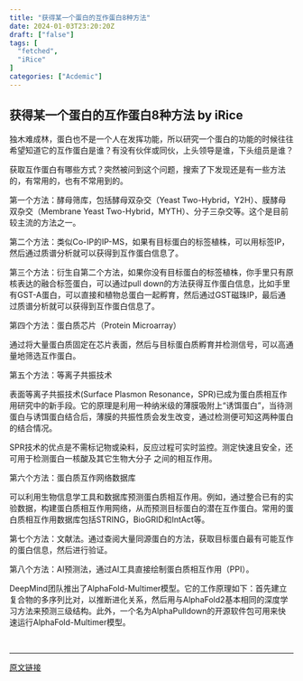 ```yaml
---
title: "获得某一个蛋白的互作蛋白8种方法"
date: 2024-01-03T23:20:20Z
draft: ["false"]
tags: [
  "fetched",
  "iRice"
]
categories: ["Acdemic"]
---
```

获得某一个蛋白的互作蛋白8种方法 by iRice
------
<div><p><ne-clipboard source="https%3A%2F%2Fwww.yuque.com%2Fyuqueyonghuxz1wfw%2Frfafun%2Fcl305qo55kgcgz16%2Fedit%3Ftoc_node_uuid%3DVh-QI8Z67rPVHg1x"></ne-clipboard></p><p><span>独木难成林，蛋白也不是一个人在发挥功能，所以研究一个蛋白的功能的时候往往希望知道它的互作蛋白是谁？有没有伙伴或同伙，上头领导是谁，下头组员是谁？</span></p><p><span>获取互作蛋白有哪些方式？突然被问到这个问题，搜索了下发现还是有一些方法的，有常用的，也有不常用到的。</span></p><p><span>第一个方法：酵母筛库，包括酵母双杂交（Yeast Two-Hybrid，Y2H）、膜酵母双杂交（Membrane Yeast Two-Hybrid，MYTH）、分子三杂交等。这个是目前较主流的方法之一。</span></p><p><span>第二个方法：类似Co-IP的IP-MS，如果有目标蛋白的标签植株，可以用标签IP，然后通过质谱分析就可以获得到互作蛋白信息了。</span></p><p><span>第三个方法：衍生自第二个方法，如果你没有目标蛋白的标签植株，你手里只有原核表达的融合标签蛋白，可以通过pull down的方法获得互作蛋白信息，比如手里有GST-A蛋白，可以直接和植物总蛋白一起孵育，然后通过GST磁珠IP，最后通过质谱分析就可以获得到互作蛋白信息了。</span></p><p><span>第四个方法：蛋白质芯片（Protein Microarray）</span></p><p><span>通过将大量蛋白质固定在芯片表面，然后与目标蛋白质孵育并检测信号，可以高通量地筛选互作蛋白。</span></p><p><span>第五个方法：等离子共振技术</span></p><p><span>表面等离子共振技术(Surface Plasmon Resonance，SPR)已成为蛋白质相互作用研究中的新手段。它的原理是利用一种纳米级的薄膜吸附上“诱饵蛋白”，当待测蛋白与诱饵蛋白结合后，薄膜的共振性质会发生改变，通过检测便可知这两种蛋白的结合情况。</span></p><p><span>SPR技术的优点是不需标记物或染料，反应过程可实时监控。测定快速且安全，还可用于检测蛋白一核酸及其它生物大分子 之间的相互作用。</span></p><p><span>第六个方法：蛋白质互作网络数据库</span></p><p><span>可以利用生物信息学工具和数据库预测蛋白质相互作用。例如，通过整合已有的实验数据，构建蛋白质相互作用网络，从而预测目标蛋白的潜在互作蛋白。常用的蛋白质相互作用数据库包括STRING，BioGRID和IntAct等。</span></p><p><span>第七个方法：文献法。通过查阅大量同源蛋白的方法，获取目标蛋白最有可能互作的蛋白信息，然后进行验证。</span></p><p><span>第八个方法：AI预测法，通过AI工具直接绘制蛋白质相互作用（PPI）。</span></p><p><span>DeepMind团队推出了AlphaFold-Multimer模型。它的工作原理如下：首先建立复合物的多序列比对，以推断进化关系，然后用与AlphaFold2基本相同的深度学习方法来预测三级结构。此外，一个名为AlphaPulldown的开源软件包可用来快速运行AlphaFold-Multimer模型。</span></p><p><br></p><p><mp-style-type data-value="3"></mp-style-type></p></div>  
<hr>
<a href="https://mp.weixin.qq.com/s/9_Hg9egOUpcTKD9XxbdnyA",target="_blank" rel="noopener noreferrer">原文链接</a>
